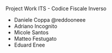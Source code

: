 Project Work ITS - Codice Fiscale Inverso
- Daniele Coppa @reddooneee
- Adriano Incognito
- Micole Santos
- Matteo Festugato
- Eduard Enee
